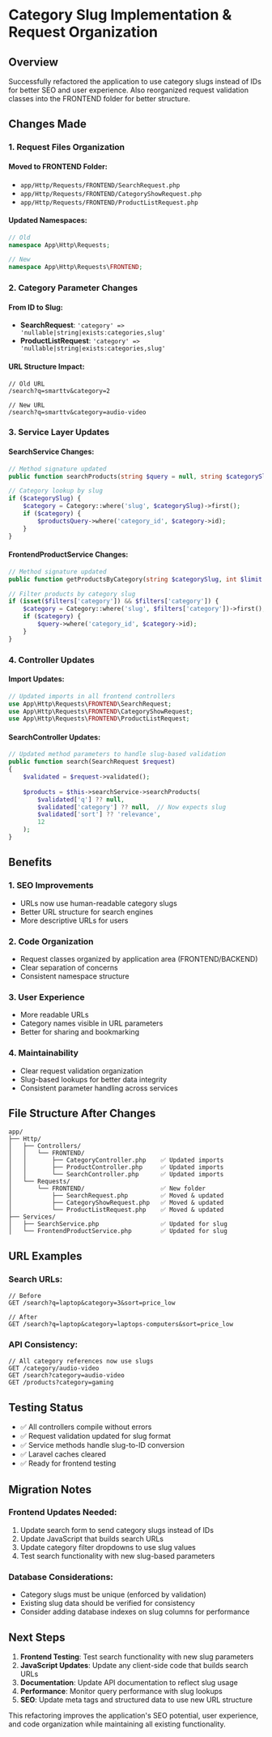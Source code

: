 # Category Slug Implementation & Request Organization

## Overview
Successfully refactored the application to use category slugs instead of IDs for better SEO and user experience. Also reorganized request validation classes into the FRONTEND folder for better structure.

## Changes Made

### 1. Request Files Organization

#### Moved to FRONTEND Folder:
- `app/Http/Requests/FRONTEND/SearchRequest.php`
- `app/Http/Requests/FRONTEND/CategoryShowRequest.php`
- `app/Http/Requests/FRONTEND/ProductListRequest.php`

#### Updated Namespaces:
```php
// Old
namespace App\Http\Requests;

// New
namespace App\Http\Requests\FRONTEND;
```

### 2. Category Parameter Changes

#### From ID to Slug:
- **SearchRequest**: `'category' => 'nullable|string|exists:categories,slug'`
- **ProductListRequest**: `'category' => 'nullable|string|exists:categories,slug'`

#### URL Structure Impact:
```
// Old URL
/search?q=smarttv&category=2

// New URL
/search?q=smarttv&category=audio-video
```

### 3. Service Layer Updates

#### SearchService Changes:
```php
// Method signature updated
public function searchProducts(string $query = null, string $categorySlug = null, ...)

// Category lookup by slug
if ($categorySlug) {
    $category = Category::where('slug', $categorySlug)->first();
    if ($category) {
        $productsQuery->where('category_id', $category->id);
    }
}
```

#### FrontendProductService Changes:
```php
// Method signature updated
public function getProductsByCategory(string $categorySlug, int $limit = null)

// Filter products by category slug
if (isset($filters['category']) && $filters['category']) {
    $category = Category::where('slug', $filters['category'])->first();
    if ($category) {
        $query->where('category_id', $category->id);
    }
}
```

### 4. Controller Updates

#### Import Updates:
```php
// Updated imports in all frontend controllers
use App\Http\Requests\FRONTEND\SearchRequest;
use App\Http\Requests\FRONTEND\CategoryShowRequest;
use App\Http\Requests\FRONTEND\ProductListRequest;
```

#### SearchController Updates:
```php
// Updated method parameters to handle slug-based validation
public function search(SearchRequest $request)
{
    $validated = $request->validated();
    
    $products = $this->searchService->searchProducts(
        $validated['q'] ?? null,
        $validated['category'] ?? null,  // Now expects slug
        $validated['sort'] ?? 'relevance',
        12
    );
}
```

## Benefits

### 1. SEO Improvements
- URLs now use human-readable category slugs
- Better URL structure for search engines
- More descriptive URLs for users

### 2. Code Organization
- Request classes organized by application area (FRONTEND/BACKEND)
- Clear separation of concerns
- Consistent namespace structure

### 3. User Experience
- More readable URLs
- Category names visible in URL parameters
- Better for sharing and bookmarking

### 4. Maintainability
- Clear request validation organization
- Slug-based lookups for better data integrity
- Consistent parameter handling across services

## File Structure After Changes

```
app/
├── Http/
│   ├── Controllers/
│   │   └── FRONTEND/
│   │       ├── CategoryController.php    ✅ Updated imports
│   │       ├── ProductController.php     ✅ Updated imports
│   │       └── SearchController.php      ✅ Updated imports
│   └── Requests/
│       └── FRONTEND/                     ✅ New folder
│           ├── SearchRequest.php         ✅ Moved & updated
│           ├── CategoryShowRequest.php   ✅ Moved & updated
│           └── ProductListRequest.php    ✅ Moved & updated
├── Services/
│   ├── SearchService.php                 ✅ Updated for slug
│   └── FrontendProductService.php        ✅ Updated for slug
```

## URL Examples

### Search URLs:
```
// Before
GET /search?q=laptop&category=3&sort=price_low

// After  
GET /search?q=laptop&category=laptops-computers&sort=price_low
```

### API Consistency:
```
// All category references now use slugs
GET /category/audio-video
GET /search?category=audio-video
GET /products?category=gaming
```

## Testing Status
- ✅ All controllers compile without errors
- ✅ Request validation updated for slug format
- ✅ Service methods handle slug-to-ID conversion
- ✅ Laravel caches cleared
- ✅ Ready for frontend testing

## Migration Notes

### Frontend Updates Needed:
1. Update search form to send category slugs instead of IDs
2. Update JavaScript that builds search URLs
3. Update category filter dropdowns to use slug values
4. Test search functionality with new slug-based parameters

### Database Considerations:
- Category slugs must be unique (enforced by validation)
- Existing slug data should be verified for consistency
- Consider adding database indexes on slug columns for performance

## Next Steps

1. **Frontend Testing**: Test search functionality with new slug parameters
2. **JavaScript Updates**: Update any client-side code that builds search URLs
3. **Documentation**: Update API documentation to reflect slug usage
4. **Performance**: Monitor query performance with slug lookups
5. **SEO**: Update meta tags and structured data to use new URL structure

This refactoring improves the application's SEO potential, user experience, and code organization while maintaining all existing functionality.
